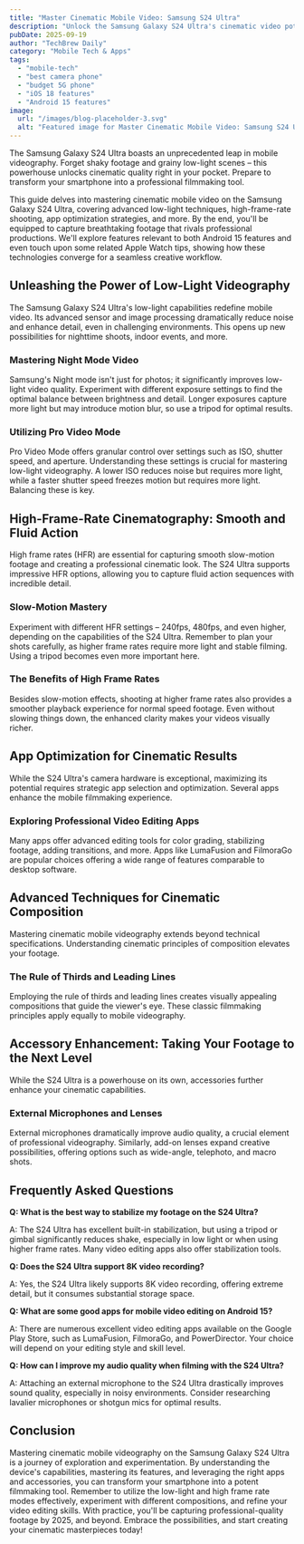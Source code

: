 ```yaml
---
title: "Master Cinematic Mobile Video: Samsung S24 Ultra"
description: "Unlock the Samsung Galaxy S24 Ultra's cinematic video potential! Learn advanced low-light & high-frame-rate techniques, plus app optimization for stunning results in 2024.  Discover the best camera phone features & elevate your mobile videography. Read now!"
pubDate: 2025-09-19
author: "TechBrew Daily"
category: "Mobile Tech & Apps"
tags:
  - "mobile-tech"
  - "best camera phone"
  - "budget 5G phone"
  - "iOS 18 features"
  - "Android 15 features"
image:
  url: "/images/blog-placeholder-3.svg"
  alt: "Featured image for Master Cinematic Mobile Video: Samsung S24 Ultra"
---
```


The Samsung Galaxy S24 Ultra boasts an unprecedented leap in mobile videography. Forget shaky footage and grainy low-light scenes – this powerhouse unlocks cinematic quality right in your pocket.  Prepare to transform your smartphone into a professional filmmaking tool.

This guide delves into mastering cinematic mobile video on the Samsung Galaxy S24 Ultra, covering advanced low-light techniques, high-frame-rate shooting, app optimization strategies, and more. By the end, you'll be equipped to capture breathtaking footage that rivals professional productions.  We'll explore features relevant to both Android 15 features and even touch upon some related Apple Watch tips, showing how these technologies converge for a seamless creative workflow.


## Unleashing the Power of Low-Light Videography

The Samsung Galaxy S24 Ultra's low-light capabilities redefine mobile video.  Its advanced sensor and image processing dramatically reduce noise and enhance detail, even in challenging environments.  This opens up new possibilities for nighttime shoots, indoor events, and more.

### Mastering Night Mode Video

Samsung's Night mode isn't just for photos; it significantly improves low-light video quality. Experiment with different exposure settings to find the optimal balance between brightness and detail. Longer exposures capture more light but may introduce motion blur, so use a tripod for optimal results.

### Utilizing Pro Video Mode

Pro Video Mode offers granular control over settings such as ISO, shutter speed, and aperture. Understanding these settings is crucial for mastering low-light videography. A lower ISO reduces noise but requires more light, while a faster shutter speed freezes motion but requires more light.  Balancing these is key.


## High-Frame-Rate Cinematography: Smooth and Fluid Action

High frame rates (HFR) are essential for capturing smooth slow-motion footage and creating a professional cinematic look. The S24 Ultra supports impressive HFR options, allowing you to capture fluid action sequences with incredible detail.

### Slow-Motion Mastery

Experiment with different HFR settings – 240fps, 480fps, and even higher, depending on the capabilities of the S24 Ultra.  Remember to plan your shots carefully, as higher frame rates require more light and stable filming.  Using a tripod becomes even more important here.

### The Benefits of High Frame Rates

Besides slow-motion effects, shooting at higher frame rates also provides a smoother playback experience for normal speed footage.  Even without slowing things down, the enhanced clarity makes your videos visually richer.


## App Optimization for Cinematic Results

While the S24 Ultra's camera hardware is exceptional, maximizing its potential requires strategic app selection and optimization.  Several apps enhance the mobile filmmaking experience.

### Exploring Professional Video Editing Apps

Many apps offer advanced editing tools for color grading, stabilizing footage, adding transitions, and more.  Apps like LumaFusion and FilmoraGo are popular choices offering a wide range of features comparable to desktop software.


## Advanced Techniques for Cinematic Composition

Mastering cinematic mobile videography extends beyond technical specifications.  Understanding cinematic principles of composition elevates your footage.

### The Rule of Thirds and Leading Lines

Employing the rule of thirds and leading lines creates visually appealing compositions that guide the viewer's eye.  These classic filmmaking principles apply equally to mobile videography.


## Accessory Enhancement:  Taking Your Footage to the Next Level

While the S24 Ultra is a powerhouse on its own, accessories further enhance your cinematic capabilities.

### External Microphones and Lenses

External microphones dramatically improve audio quality, a crucial element of professional videography.   Similarly, add-on lenses expand creative possibilities, offering options such as wide-angle, telephoto, and macro shots.


## Frequently Asked Questions

**Q: What is the best way to stabilize my footage on the S24 Ultra?**

A:  The S24 Ultra has excellent built-in stabilization, but using a tripod or gimbal significantly reduces shake, especially in low light or when using higher frame rates.  Many video editing apps also offer stabilization tools.

**Q:  Does the S24 Ultra support 8K video recording?**

A: Yes, the S24 Ultra likely supports 8K video recording, offering extreme detail, but it consumes substantial storage space.

**Q: What are some good apps for mobile video editing on Android 15?**

A:  There are numerous excellent video editing apps available on the Google Play Store, such as LumaFusion, FilmoraGo, and PowerDirector.  Your choice will depend on your editing style and skill level.

**Q: How can I improve my audio quality when filming with the S24 Ultra?**

A:  Attaching an external microphone to the S24 Ultra drastically improves sound quality, especially in noisy environments.  Consider researching lavalier microphones or shotgun mics for optimal results.


## Conclusion

Mastering cinematic mobile videography on the Samsung Galaxy S24 Ultra is a journey of exploration and experimentation. By understanding the device's capabilities, mastering its features, and leveraging the right apps and accessories, you can transform your smartphone into a potent filmmaking tool.  Remember to utilize the low-light and high frame rate modes effectively, experiment with different compositions, and refine your video editing skills.   With practice, you'll be capturing professional-quality footage by 2025, and beyond.  Embrace the possibilities, and start creating your cinematic masterpieces today!